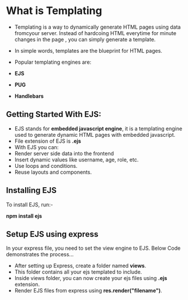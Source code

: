 # What is Templating

- Templating is a way to dynamically generate HTML pages using data fromcyour server.
Instead of hardcoing HTML everytime for minute changes in the page , you can simply generate a template.

- In simple words, templates are the blueprint for HTML pages.
- Popular templating engines are:
 - **EJS**
 - **PUG**
 - **Handlebars**

## Getting Started With EJS:

- EJS stands for **embedded javascript engine**, it is a templating engine used to generate dynamic HTML pages with embedded javascript.
- File extension of EJS is **.ejs**
- With EJS you can:
 - Render server side data into the frontend
 - Insert dynamic values like username, age, role, etc.
 - Use loops and conditions.
 - Reuse layouts and components.

## Installing EJS

To install EJS, run:- 

**npm install ejs**

## Setup EJS using express

In your express file, you need to set the view engine to EJS.
Below Code demonstrates the process...

- After setting up Express, create a folder named **views**.
- This folder contains all your ejs templated to include.
- Inside views folder, you can now create your ejs files using **.ejs** extension.
- Render EJS files from express using **res.render("filename")**.